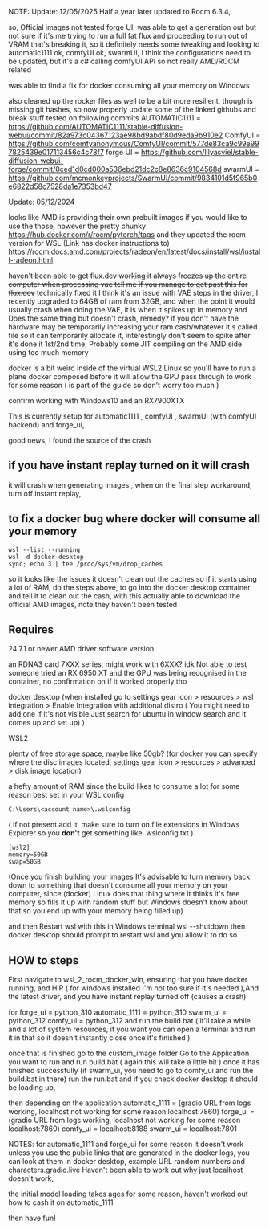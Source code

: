 NOTE:
Update: 12/05/2025
Half a year later updated to Rocm 6.3.4, 

so, Official images not tested
forge UI, was able to get a generation out but not sure if it's me trying to run a full fat flux and proceeding to run out of VRAM that's breaking it, 
so it definitely needs some tweaking and looking to
automatic1111 ok, 
comfyUI ok,
swarmUI, I think the configurations need to be updated, but it's a c# calling comfyUI API so not really AMD/ROCM related

was able to find a fix for docker consuming all your memory on Windows

also cleaned up the rocker files as well to be a bit more resilient, though is missing git hashes, so now properly update some of the linked githubs and break stuff
tested on following commits
AUTOMATIC1111 = https://github.com/AUTOMATIC1111/stable-diffusion-webui/commit/82a973c04367123ae98bd9abdf80d9eda9b910e2
ComfyUI = https://github.com/comfyanonymous/ComfyUI/commit/577de83ca9c99e997825439e017113456c4c78f7
forge UI = https://github.com/lllyasviel/stable-diffusion-webui-forge/commit/0ced1d0cd000a536ebd21dc2c8e8636c9104568d
swarmUI = https://github.com/mcmonkeyprojects/SwarmUI/commit/9834101d5f965b0e6822d58c7528da1e7353bd47

Update: 05/12/2024 

looks like AMD is providing their own prebuilt images if you would like to use the those, however the pretty chunky 
https://hub.docker.com/r/rocm/pytorch/tags
and
they updated the rocm version for WSL  (Link has docker instructions to)
https://rocm.docs.amd.com/projects/radeon/en/latest/docs/install/wsl/install-radeon.html

~~haven't been able to get flux.dev working it always freezes up the entire computer when processing vae tell me if you manage to get past this for flux.dev~~
technically fixed it I think it's an issue with VAE steps in the driver, I recently upgraded to 64GB of ram from 32GB, and when the point it would usually crash when doing the VAE, 
it is when it spikes up in memory and Does the same thing but doesn't crash, 
remedy? if you don't have the hardware may be temporarily increasing your ram cash/whatever it's called file so it can temporarily allocate it, interestingly don't seem to spike after it's done it 1st/2nd time, Probably some JIT compiling on the AMD side using too much memory  

docker is a bit weird inside of the virtual WSL2 Linux so you'll have to run a plane docker composed before it will allow the GPU pass through to work for some reason ( is part of the guide so don't worry too much )

confirm working with Windows10 and an RX7900XTX 

This is currently setup for automatic1111 , comfyUI , swarmUI (with comfyUI backend) and forge_ui, 

good news, I found the source of the crash

## if you have instant replay turned on it will crash
it will crash when generating images , when on the final step
workaround, turn off instant replay, 



## to fix a docker bug where docker will consume all your memory
```
wsl --list --running
wsl -d docker-desktop
sync; echo 3 | tee /proc/sys/vm/drop_caches
```
so it looks like the issues it doesn't clean out the caches so if it starts using a lot of RAM, do the steps above, to go into the docker desktop container and tell it to clean out the cash, 
with this actually able to download the official AMD images,
note they haven't been tested



## Requires

24.7.1 or newer AMD driver software version

an RDNA3 card 7XXX series, might work with 6XXX? idk Not able to test
someone tried an RX 6950 XT and the GPU was being recognised in the container, no confirmation on if it worked properly tho

docker desktop (when installed go to settings gear icon > resources > wsl integration > Enable Integration with additional distro ( You might need to add one if it's not visible Just search for ubuntu in window search and it comes up and set up) )

WSL2

plenty of free storage space,  maybe like 50gb? (for docker you can specify where the disc images located,  settings gear icon > resources > advanced > disk image location)

 
a hefty amount of RAM since the build likes to consume a lot for some reason best set in your WSL config 

```C:\Users\<account name>\.wslconfig``` 

( if not present add it, make sure to turn on file extensions in Windows Explorer so you **don't** get something like .wslconfig.txt )

```
[wsl2]
memory=50GB
swap=50GB
```
(Once you finish building your images It's advisable to turn memory back down to something that doesn't consume all your memory on your computer, 
since (docker) Linux does that thing where it thinks it's free memory so fills it up with random stuff but Windows doesn't know about that so you end up with your memory being filled up)

and then  Restart wsl with this in Windows terminal wsl --shutdown
then docker desktop should prompt to restart wsl and you allow it to do  so

## HOW to steps

First navigate to wsl_2_rocm_docker_win, 
ensuring that you have docker running, and HIP ( for windows installed I'm not too sure if it's needed ),And the latest driver, and you have instant replay turned off (causes a crash)

for
forge_ui =  python_310
automatic_1111 =  python_310
swarm_ui = python_312
comfy_ui = python_312
and run the build.bat ( it'll take a while and a lot of system resources, if you want you can open a terminal and run it in that so it doesn't instantly close once it's finished )

once that is finished go to the custom_image folder
Go to the Application you want to run and run build.bat ( again this will take a little bit )
once it has finished successfully 
(if swarm_ui, you need to go to comfy_ui and run the build.bat in there)
run the run.bat 
and if you check docker desktop it should be loading up,

then depending on the application
automatic_1111 = (gradio URL from logs working, localhost not working for some reason localhost:7860)
forge_ui = (gradio URL from logs working, localhost not working for some reason localhost:7860)
comfy_ui = localhost:8188
swarm_ui = localhost:7801

NOTES:
for automatic_1111 and forge_ui
for some reason it doesn't work unless you use the public links that are generated in the docker logs, you can look at them in docker desktop,   example URL  random numbers and characters.gradio.live 
Haven't been able to work out why just localhost doesn't work, 

the initial model loading takes ages for some reason, haven't worked out how to cash it on automatic_1111


then have fun!
